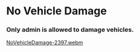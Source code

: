# No Vehicle Damage
### Only admin is allowed to damage vehicles.

[NoVehicleDamage-2397.webm](https://github.com/user-attachments/assets/4ffa7f05-0166-4710-a503-178d0afe8f4c)
